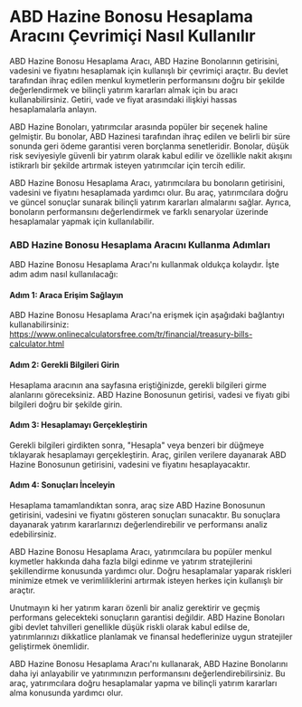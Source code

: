 ABD Hazine Bonosu Hesaplama Aracını Çevrimiçi Nasıl Kullanılır
==============================================================

ABD Hazine Bonosu Hesaplama Aracı, ABD Hazine Bonolarının getirisini, vadesini ve fiyatını hesaplamak için kullanışlı bir çevrimiçi araçtır. Bu devlet tarafından ihraç edilen menkul kıymetlerin performansını doğru bir şekilde değerlendirmek ve bilinçli yatırım kararları almak için bu aracı kullanabilirsiniz. Getiri, vade ve fiyat arasındaki ilişkiyi hassas hesaplamalarla anlayın.

ABD Hazine Bonoları, yatırımcılar arasında popüler bir seçenek haline gelmiştir. Bu bonolar, ABD Hazinesi tarafından ihraç edilen ve belirli bir süre sonunda geri ödeme garantisi veren borçlanma senetleridir. Bonolar, düşük risk seviyesiyle güvenli bir yatırım olarak kabul edilir ve özellikle nakit akışını istikrarlı bir şekilde artırmak isteyen yatırımcılar için tercih edilir.

ABD Hazine Bonosu Hesaplama Aracı, yatırımcılara bu bonoların getirisini, vadesini ve fiyatını hesaplamada yardımcı olur. Bu araç, yatırımcılara doğru ve güncel sonuçlar sunarak bilinçli yatırım kararları almalarını sağlar. Ayrıca, bonoların performansını değerlendirmek ve farklı senaryolar üzerinde hesaplamalar yapmak için kullanılabilir.

### ABD Hazine Bonosu Hesaplama Aracını Kullanma Adımları

ABD Hazine Bonosu Hesaplama Aracı'nı kullanmak oldukça kolaydır. İşte adım adım nasıl kullanılacağı:

#### Adım 1: Araca Erişim Sağlayın

ABD Hazine Bonosu Hesaplama Aracı'na erişmek için aşağıdaki bağlantıyı kullanabilirsiniz: <https://www.onlinecalculatorsfree.com/tr/financial/treasury-bills-calculator.html>

#### Adım 2: Gerekli Bilgileri Girin

Hesaplama aracının ana sayfasına eriştiğinizde, gerekli bilgileri girme alanlarını göreceksiniz. ABD Hazine Bonosunun getirisi, vadesi ve fiyatı gibi bilgileri doğru bir şekilde girin.

#### Adım 3: Hesaplamayı Gerçekleştirin

Gerekli bilgileri girdikten sonra, "Hesapla" veya benzeri bir düğmeye tıklayarak hesaplamayı gerçekleştirin. Araç, girilen verilere dayanarak ABD Hazine Bonosunun getirisini, vadesini ve fiyatını hesaplayacaktır.

#### Adım 4: Sonuçları İnceleyin

Hesaplama tamamlandıktan sonra, araç size ABD Hazine Bonosunun getirisini, vadesini ve fiyatını gösteren sonuçları sunacaktır. Bu sonuçlara dayanarak yatırım kararlarınızı değerlendirebilir ve performansı analiz edebilirsiniz.

ABD Hazine Bonosu Hesaplama Aracı, yatırımcılara bu popüler menkul kıymetler hakkında daha fazla bilgi edinme ve yatırım stratejilerini şekillendirme konusunda yardımcı olur. Doğru hesaplamalar yaparak riskleri minimize etmek ve verimliliklerini artırmak isteyen herkes için kullanışlı bir araçtır.

Unutmayın ki her yatırım kararı özenli bir analiz gerektirir ve geçmiş performans gelecekteki sonuçların garantisi değildir. ABD Hazine Bonoları gibi devlet tahvilleri genellikle düşük riskli olarak kabul edilse de, yatırımlarınızı dikkatlice planlamak ve finansal hedeflerinize uygun stratejiler geliştirmek önemlidir.

ABD Hazine Bonosu Hesaplama Aracı'nı kullanarak, ABD Hazine Bonolarını daha iyi anlayabilir ve yatırımınızın performansını değerlendirebilirsiniz. Bu araç, yatırımcılara doğru hesaplamalar yapma ve bilinçli yatırım kararları alma konusunda yardımcı olur.